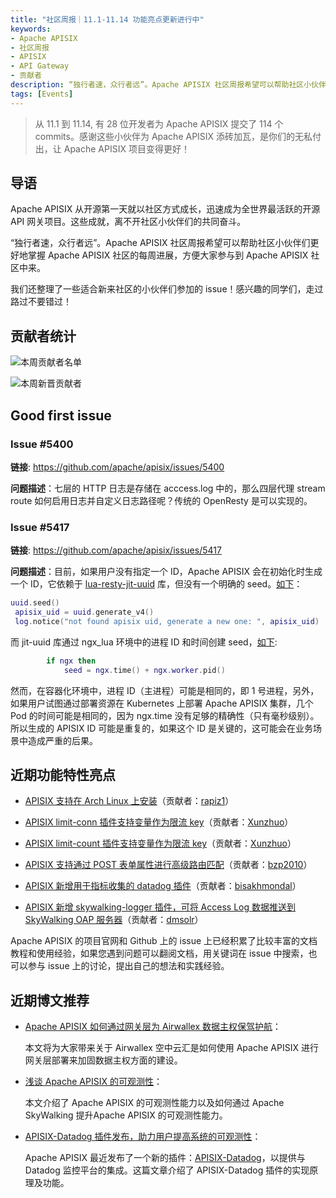 ```yaml
---
title: "社区周报｜11.1-11.14 功能亮点更新进行中"
keywords: 
- Apache APISIX
- 社区周报
- APISIX
- API Gateway
- 贡献者
description: “独行者速，众行者远”。Apache APISIX 社区周报希望可以帮助社区小伙伴们更好地掌握 Apache APISIX 社区的每周进展，方便大家参与到 Apache APISIX 社区中来。
tags: [Events]
---
```


> 从 11.1 到 11.14, 有 28 位开发者为 Apache APISIX 提交了 114 个 commits。感谢这些小伙伴为 Apache APISIX 添砖加瓦，是你们的无私付出，让 Apache APISIX 项目变得更好！

<!--truncate-->

## 导语

Apache APISIX 从开源第一天就以社区方式成长，迅速成为全世界最活跃的开源 API 网关项目。这些成就，离不开社区小伙伴们的共同奋斗。

“独行者速，众行者远”。Apache APISIX 社区周报希望可以帮助社区小伙伴们更好地掌握 Apache APISIX 社区的每周进展，方便大家参与到 Apache APISIX 社区中来。

我们还整理了一些适合新来社区的小伙伴们参加的 issue！感兴趣的同学们，走过路过不要错过！

## 贡献者统计

![本周贡献者名单](https://static.apiseven.com/202108/1636942852485-0effd8be-552e-4871-ba3e-356772016a18.png)

![本周新晋贡献者](https://static.apiseven.com/202108/1636940503842-fc52a349-443e-4f4b-9787-f743299870f3.png)

## Good first issue

### Issue #5400

**链接**: https://github.com/apache/apisix/issues/5400

**问题描述**：七层的 HTTP 日志是存储在 acccess.log 中的，那么四层代理 stream route 如何启用日志并自定义日志路径呢？传统的 OpenResty 是可以实现的。

### Issue #5417

**链接**: https://github.com/apache/apisix/issues/5417

**问题描述**：目前，如果用户没有指定一个 ID，Apache APISIX 会在初始化时生成一个 ID，它依赖于 [lua-resty-jit-uuid](https://github.com/thibaultcha/lua-resty-jit-uuid) 库，但没有一个明确的 seed。[如下](https://github.com/apache/apisix/blob/4dafab5afa3293b3d72007517246e01da385f8ef/apisix/core/id.lua#L76-L78)：

```Lua
uuid.seed()
 apisix_uid = uuid.generate_v4()
 log.notice("not found apisix uid, generate a new one: ", apisix_uid)
```

而 jit-uuid 库通过 ngx_lua 环境中的进程 ID 和时间创建 seed，[如下](https://github.com/thibaultcha/lua-resty-jit-uuid/blob/82538049040ae85ff880b79886f21d8593140c7d/lib/resty/jit-uuid.lua#L53-L54):

```Lua
        if ngx then
            seed = ngx.time() + ngx.worker.pid()
```

然而，在容器化环境中，进程 ID（主进程）可能是相同的，即 1 号进程，另外，如果用户试图通过部署资源在 Kubernetes 上部署 Apache APISIX 集群，几个 Pod 的时间可能是相同的，因为 ngx.time 没有足够的精确性（只有毫秒级别）。所以生成的 APISIX ID 可能是重复的，如果这个 ID 是关键的，这可能会在业务场景中造成严重的后果。

## 近期功能特性亮点

- [APISIX 支持在 Arch Linux 上安装](https://github.com/apache/apisix/pull/5350)（贡献者：[rapiz1](https://github.com/rapiz1)）

- [APISIX limit-conn 插件支持变量作为限流 key](https://github.com/apache/apisix/pull/5354)（贡献者：[Xunzhuo](https://github.com/Xunzhuo)）

- [APISIX limit-count 插件支持变量作为限流 key](https://github.com/apache/apisix/pull/5378)（贡献者：[Xunzhuo](https://github.com/Xunzhuo)）

- [APISIX 支持通过 POST 表单属性进行高级路由匹配](https://github.com/apache/apisix/pull/5409)（贡献者：[bzp2010](https://github.com/bzp2010)）

- [APISIX 新增用于指标收集的 datadog 插件](https://github.com/apache/apisix/pull/5372)（贡献者：[bisakhmondal](https://github.com/bisakhmondal)）

- [APISIX 新增 skywalking-logger 插件，可将 Access Log 数据推送到 SkyWalking OAP 服务器](https://github.com/apache/apisix/pull/5478)（贡献者：[dmsolr](https://github.com/dmsolr)）

Apache APISIX 的项目官网和 Github 上的 issue 上已经积累了比较丰富的文档教程和使用经验，如果您遇到问题可以翻阅文档，用关键词在 issue 中搜索，也可以参与 issue 上的讨论，提出自己的想法和实践经验。

## 近期博文推荐

- [Apache APISIX 如何通过网关层为 Airwallex 数据主权保驾护航](https://apisix.apache.org/zh/blog/2021/11/03/airwallex-usercase)：

  本文将为大家带来关于 Airwallex 空中云汇是如何使用 Apache APISIX 进行网关层部署来加固数据主权方面的建设。

- [浅谈 Apache APISIX 的可观测性](https://apisix.apache.org/zh/blog/2021/11/04/skywalking)：

  本文介绍了 Apache APISIX 的可观测性能力以及如何通过 Apache SkyWalking 提升Apache APISIX 的可观测性能力。

- [APISIX-Datadog 插件发布，助力用户提高系统的可观测性](https://apisix.apache.org/zh/blog/2021/11/12/apisix-datadog)：

  Apache APISIX 最近发布了一个新的插件：[APISIX-Datadog](https://apisix.apache.org/docs/apisix/next/plugins/datadog/)，以提供与 Datadog 监控平台的集成。这篇文章介绍了 APISIX-Datadog 插件的实现原理及功能。
